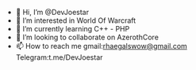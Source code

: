 - 👋 Hi, I’m @DevJoestar
- 👀 I’m interested in World Of Warcraft 
- 🌱 I’m currently learning C++ - PHP
- 💞️ I’m looking to collaborate on AzerothCore
- 📫 How to reach me gmail:rhaegalswow@gmail.com Telegram:t.me/DevJoestar

<!---
DevJoestar/DevJoestar is a ✨ special ✨ repository because its `README.md` (this file) appears on your GitHub profile.
You can click the Preview link to take a look at your changes.
--->
